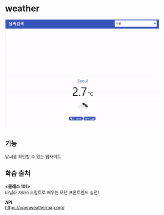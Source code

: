 # weather
<img src="./image.gif">

## 기능 
날씨를 확인할 수 있는 웹사이트    

## 학습 출처
**<클래스 101>**     
바닐라 자바스크립트로 배우는 모던 프론트엔드 실전!    

**API**        
https://openweathermap.org/        


